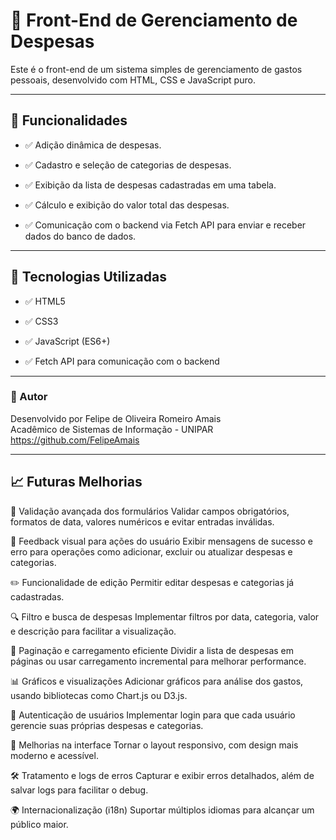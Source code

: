 # 💸 Front-End de Gerenciamento de Despesas

Este é o front-end de um sistema simples de gerenciamento de gastos pessoais, desenvolvido com HTML, CSS e JavaScript puro.

---

## 📌 Funcionalidades

- ✅ Adição dinâmica de despesas.

- ✅ Cadastro e seleção de categorias de despesas.

- ✅ Exibição da lista de despesas cadastradas em uma tabela.

- ✅ Cálculo e exibição do valor total das despesas.

- ✅ Comunicação com o backend via Fetch API para enviar e receber dados do banco de dados.

---

## 🧱 Tecnologias Utilizadas

- ✅ HTML5

- ✅ CSS3

- ✅ JavaScript (ES6+)

- ✅ Fetch API para comunicação com o backend

---

### 📌 Autor  
Desenvolvido por Felipe de Oliveira Romeiro Amais  
Acadêmico de Sistemas de Informação - UNIPAR 
https://github.com/FelipeAmais

---

## 📈 Futuras Melhorias

📝 Validação avançada dos formulários
Validar campos obrigatórios, formatos de data, valores numéricos e evitar entradas inválidas.

💬 Feedback visual para ações do usuário
Exibir mensagens de sucesso e erro para operações como adicionar, excluir ou atualizar despesas e categorias.

✏️ Funcionalidade de edição
Permitir editar despesas e categorias já cadastradas.

🔍 Filtro e busca de despesas
Implementar filtros por data, categoria, valor e descrição para facilitar a visualização.

📄 Paginação e carregamento eficiente
Dividir a lista de despesas em páginas ou usar carregamento incremental para melhorar performance.

📊 Gráficos e visualizações
Adicionar gráficos para análise dos gastos, usando bibliotecas como Chart.js ou D3.js.

🔐 Autenticação de usuários
Implementar login para que cada usuário gerencie suas próprias despesas e categorias.

🎨 Melhorias na interface
Tornar o layout responsivo, com design mais moderno e acessível.

🛠️ Tratamento e logs de erros
Capturar e exibir erros detalhados, além de salvar logs para facilitar o debug.

🌍 Internacionalização (i18n)
Suportar múltiplos idiomas para alcançar um público maior.
